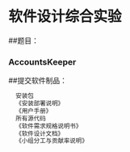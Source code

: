 # 软件设计综合实验

##题目：
###  AccountsKeeper

##提交软件制品：
```bash
  安装包
  《安装部署说明》
  《用户手册》
  所有源代码
  《软件需求规格说明书》
  《软件设计文档》
  《小组分工与贡献率说明》
